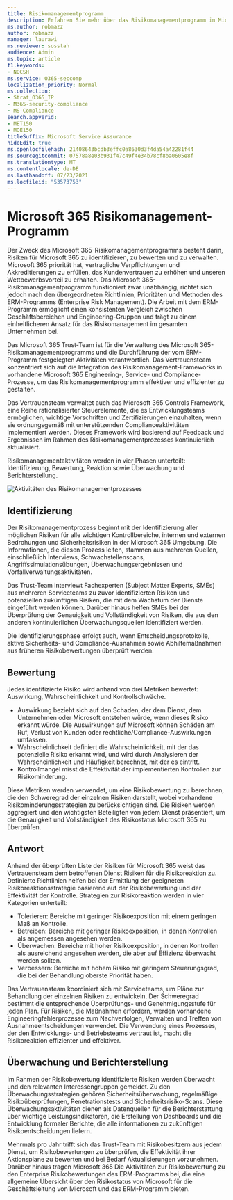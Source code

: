 ```yaml
---
title: Risikomanagementprogramm
description: Erfahren Sie mehr über das Risikomanagementprogramm in Microsoft 365
ms.author: robmazz
author: robmazz
manager: laurawi
ms.reviewer: sosstah
audience: Admin
ms.topic: article
f1.keywords:
- NOCSH
ms.service: O365-seccomp
localization_priority: Normal
ms.collection:
- Strat_O365_IP
- M365-security-compliance
- MS-Compliance
search.appverid:
- MET150
- MOE150
titleSuffix: Microsoft Service Assurance
hideEdit: true
ms.openlocfilehash: 21408643bcdb3effc0a8630d3f4da54a42281f44
ms.sourcegitcommit: 07578a8e03b931f47c49f4e34b78cf8ba0605e8f
ms.translationtype: MT
ms.contentlocale: de-DE
ms.lasthandoff: 07/23/2021
ms.locfileid: "53573753"
---
```

# <a name="microsoft-365-risk-management-program"></a>Microsoft 365 Risikomanagement-Programm

Der Zweck des Microsoft 365-Risikomanagementprogramms besteht darin, Risiken für Microsoft 365 zu identifizieren, zu bewerten und zu verwalten. Microsoft 365 priorität hat, vertragliche Verpflichtungen und Akkreditierungen zu erfüllen, das Kundenvertrauen zu erhöhen und unseren Wettbewerbsvorteil zu erhalten. Das Microsoft 365-Risikomanagementprogramm funktioniert zwar unabhängig, richtet sich jedoch nach den übergeordneten Richtlinien, Prioritäten und Methoden des ERM-Programms (Enterprise Risk Management). Die Arbeit mit dem ERM-Programm ermöglicht einen konsistenten Vergleich zwischen Geschäftsbereichen und Engineering-Gruppen und trägt zu einem einheitlicheren Ansatz für das Risikomanagement im gesamten Unternehmen bei.

Das Microsoft 365 Trust-Team ist für die Verwaltung des Microsoft 365-Risikomanagementprogramms und die Durchführung der vom ERM-Programm festgelegten Aktivitäten verantwortlich. Das Vertrauensteam konzentriert sich auf die Integration des Risikomanagement-Frameworks in vorhandene Microsoft 365 Engineering-, Service- und Compliance-Prozesse, um das Risikomanagementprogramm effektiver und effizienter zu gestalten.

Das Vertrauensteam verwaltet auch das Microsoft 365 Controls Framework, eine Reihe rationalisierter Steuerelemente, die es Entwicklungsteams ermöglichen, wichtige Vorschriften und Zertifizierungen einzuhalten, wenn sie ordnungsgemäß mit unterstützenden Complianceaktivitäten implementiert werden. Dieses Framework wird basierend auf Feedback und Ergebnissen im Rahmen des Risikomanagementprozesses kontinuierlich aktualisiert.

Risikomanagementaktivitäten werden in vier Phasen unterteilt: Identifizierung, Bewertung, Reaktion sowie Überwachung und Berichterstellung.

![Aktivitäten des Risikomanagementprozesses](../media/assurance-risk-management-review-process.png)

## <a name="identification"></a>Identifizierung

Der Risikomanagementprozess beginnt mit der Identifizierung aller möglichen Risiken für alle wichtigen Kontrollbereiche, internen und externen Bedrohungen und Sicherheitsrisiken in der Microsoft 365 Umgebung. Die Informationen, die diesen Prozess leiten, stammen aus mehreren Quellen, einschließlich Interviews, Schwachstellenscans, Angriffssimulationsübungen, Überwachungsergebnissen und Vorfallverwaltungsaktivitäten.

Das Trust-Team interviewt Fachexperten (Subject Matter Experts, SMEs) aus mehreren Serviceteams zu zuvor identifizierten Risiken und potenziellen zukünftigen Risiken, die mit dem Wachstum der Dienste eingeführt werden können. Darüber hinaus helfen SMEs bei der Überprüfung der Genauigkeit und Vollständigkeit von Risiken, die aus den anderen kontinuierlichen Überwachungsquellen identifiziert werden.

Die Identifizierungsphase erfolgt auch, wenn Entscheidungsprotokolle, aktive Sicherheits- und Compliance-Ausnahmen sowie Abhilfemaßnahmen aus früheren Risikobewertungen überprüft werden.

## <a name="assessment"></a>Bewertung

Jedes identifizierte Risiko wird anhand von drei Metriken bewertet: Auswirkung, Wahrscheinlichkeit und Kontrollschwäche.

- Auswirkung bezieht sich auf den Schaden, der dem Dienst, dem Unternehmen oder Microsoft entstehen würde, wenn dieses Risiko erkannt würde. Die Auswirkungen auf Microsoft können Schäden am Ruf, Verlust von Kunden oder rechtliche/Compliance-Auswirkungen umfassen.
- Wahrscheinlichkeit definiert die Wahrscheinlichkeit, mit der das potenzielle Risiko erkannt wird, und wird durch Analysieren der Wahrscheinlichkeit und Häufigkeit berechnet, mit der es eintritt.
- Kontrollmangel misst die Effektivität der implementierten Kontrollen zur Risikominderung.

Diese Metriken werden verwendet, um eine Risikobewertung zu berechnen, die den Schweregrad der einzelnen Risiken darstellt, wobei vorhandene Risikominderungsstrategien zu berücksichtigen sind. Die Risiken werden aggregiert und den wichtigsten Beteiligten von jedem Dienst präsentiert, um die Genauigkeit und Vollständigkeit des Risikostatus Microsoft 365 zu überprüfen.

## <a name="response"></a>Antwort

Anhand der überprüften Liste der Risiken für Microsoft 365 weist das Vertrauensteam dem betroffenen Dienst Risiken für die Risikoreaktion zu. Definierte Richtlinien helfen bei der Ermittlung der geeigneten Risikoreaktionsstrategie basierend auf der Risikobewertung und der Effektivität der Kontrolle. Strategien zur Risikoreaktion werden in vier Kategorien unterteilt:

- Tolerieren: Bereiche mit geringer Risikoexposition mit einem geringen Maß an Kontrolle.
- Betreiben: Bereiche mit geringer Risikoexposition, in denen Kontrollen als angemessen angesehen werden.
- Überwachen: Bereiche mit hoher Risikoexposition, in denen Kontrollen als ausreichend angesehen werden, die aber auf Effizienz überwacht werden sollten.
- Verbessern: Bereiche mit hohem Risiko mit geringem Steuerungsgrad, die bei der Behandlung oberste Priorität haben.

Das Vertrauensteam koordiniert sich mit Serviceteams, um Pläne zur Behandlung der einzelnen Risiken zu entwickeln. Der Schweregrad bestimmt die entsprechende Überprüfungs- und Genehmigungsstufe für jeden Plan. Für Risiken, die Maßnahmen erfordern, werden vorhandene Engineeringfehlerprozesse zum Nachverfolgen, Verwalten und Treffen von Ausnahmeentscheidungen verwendet. Die Verwendung eines Prozesses, der den Entwicklungs- und Betriebsteams vertraut ist, macht die Risikoreaktion effizienter und effektiver.

## <a name="monitoring-and-reporting"></a>Überwachung und Berichterstellung

Im Rahmen der Risikobewertung identifizierte Risiken werden überwacht und den relevanten Interessengruppen gemeldet. Zu den Überwachungsstrategien gehören Sicherheitsüberwachung, regelmäßige Risikoüberprüfungen, Penetrationstests und Sicherheitsrisiko-Scans. Diese Überwachungsaktivitäten dienen als Datenquellen für die Berichterstattung über wichtige Leistungsindikatoren, die Erstellung von Dashboards und die Entwicklung formaler Berichte, die alle informationen zu zukünftigen Risikoentscheidungen liefern.

Mehrmals pro Jahr trifft sich das Trust-Team mit Risikobesitzern aus jedem Dienst, um Risikobewertungen zu überprüfen, die Effektivität ihrer Aktionsplane zu bewerten und bei Bedarf Aktualisierungen vorzunehmen. Darüber hinaus tragen Microsoft 365 Die Aktivitäten zur Risikobewertung zu den Enterprise Risikobewertungen des ERM-Programms bei, die eine allgemeine Übersicht über den Risikostatus von Microsoft für die Geschäftsleitung von Microsoft und das ERM-Programm bieten.
